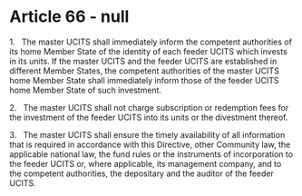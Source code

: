 # Article 66 - null


1.   The master UCITS shall immediately inform the competent authorities of its home Member State of the identity of each feeder UCITS which invests in its units. If the master UCITS and the feeder UCITS are established in different Member States, the competent authorities of the master UCITS home Member State shall immediately inform those of the feeder UCITS home Member State of such investment.

2.   The master UCITS shall not charge subscription or redemption fees for the investment of the feeder UCITS into its units or the divestment thereof.

3.   The master UCITS shall ensure the timely availability of all information that is required in accordance with this Directive, other Community law, the applicable national law, the fund rules or the instruments of incorporation to the feeder UCITS or, where applicable, its management company, and to the competent authorities, the depositary and the auditor of the feeder UCITS.
